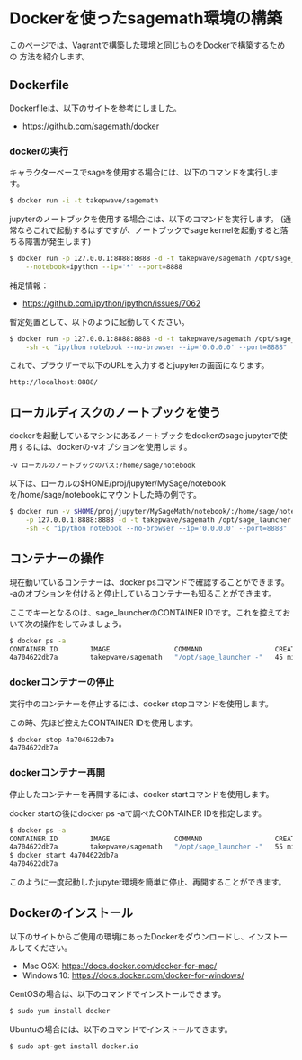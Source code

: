 # Dockerを使ったsagemath環境の構築

このページでは、Vagrantで構築した環境と同じものをDockerで構築するための
方法を紹介します。

## Dockerfile
Dockerfileは、以下のサイトを参考にしました。

- https://github.com/sagemath/docker

### dockerの実行
キャラクターベースでsageを使用する場合には、以下のコマンドを実行します。
```bash
$ docker run -i -t takepwave/sagemath
```

jupyterのノートブックを使用する場合には、以下のコマンドを実行します。
(通常ならこれで起動するはずですが、ノートブックでsage kernelを起動すると落ちる障害が発生します)

```bash
$ docker run -p 127.0.0.1:8888:8888 -d -t takepwave/sagemath /opt/sage_launcher \
	--notebook=ipython --ip='*' --port=8888
```

補足情報：
- https://github.com/ipython/ipython/issues/7062

暫定処置として、以下のように起動してください。
```bash
$ docker run -p 127.0.0.1:8888:8888 -d -t takepwave/sagemath /opt/sage_launcher \
	-sh -c "ipython notebook --no-browser --ip='0.0.0.0' --port=8888"
```

これで、ブラウザーで以下のURLを入力するとjupyterの画面になります。
```
http://localhost:8888/
```

## ローカルディスクのノートブックを使う
dockerを起動しているマシンにあるノートブックをdockerのsage jupyterで使用するには、dockerの-vオプションを使用します。

```
-v ローカルのノートブックのパス:/home/sage/notebook
```

以下は、ローカルの$HOME/proj/jupyter/MySage/notebookを/home/sage/notebookにマウントした時の例です。

```bash
$ docker run -v $HOME/proj/jupyter/MySageMath/notebook/:/home/sage/notebook \
	-p 127.0.0.1:8888:8888 -d -t takepwave/sagemath /opt/sage_launcher \
	-sh -c "ipython notebook --no-browser --ip='0.0.0.0' --port=8888"
```

## コンテナーの操作
現在動いているコンテナーは、docker psコマンドで確認することができます。
-aのオプションを付けると停止しているコンテナーも知ることができます。

ここでキーとなるのは、sage_launcherのCONTAINER IDです。これを控えておいて次の操作をしてみましょう。

```bash
$ docker ps -a
CONTAINER ID        IMAGE                COMMAND                  CREATED             STATUS              PORTS                      NAMES
4a704622db7a        takepwave/sagemath   "/opt/sage_launcher -"   45 minutes ago      Up 45 minutes       127.0.0.1:8888->8888/tcp   berserk_stonebraker
```

### dockerコンテナーの停止
実行中のコンテナーを停止するには、docker stopコマンドを使用します。

この時、先ほど控えたCONTAINER IDを使用します。

```bash
$ docker stop 4a704622db7a
4a704622db7a
```

### dockerコンテナー再開
停止したコンテナーを再開するには、docker startコマンドを使用します。

docker startの後にdocker ps -aで調べたCONTAINER IDを指定します。

```bash
$ docker ps -a
CONTAINER ID        IMAGE                COMMAND                  CREATED             STATUS                       PORTS               NAMES
4a704622db7a        takepwave/sagemath   "/opt/sage_launcher -"   55 minutes ago      Exited (137) 2 minutes ago 
$ docker start 4a704622db7a
4a704622db7a
```

このように一度起動したjupyter環境を簡単に停止、再開することができます。

## Dockerのインストール
以下のサイトからご使用の環境にあったDockerをダウンロードし、インストールしてください。

- Mac OSX: https://docs.docker.com/docker-for-mac/
- Windows 10: https://docs.docker.com/docker-for-windows/

CentOSの場合は、以下のコマンドでインストールできます。
```bash
$ sudo yum install docker
```

Ubuntuの場合には、以下のコマンドでインストールできます。
```bash
$ sudo apt-get install docker.io
```
